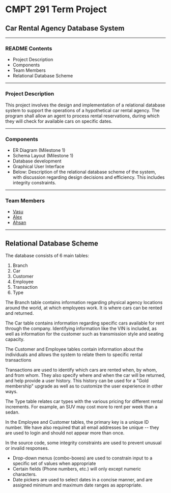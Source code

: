 # CMPT 291 Term Project
## Car Rental Agency Database System
- - -
### README Contents
* Project Description
* Components
* Team Members
* Relational Database Scheme
- - -

### Project Description
This project involves the design and implementation of a relational database system to support the operations of a hypothetical car rental agency. The program shall allow an agent to process rental reservations, during which they will check for available cars on specific dates. 
- - -

### Components
* ER Diagram (Milestone 1)
* Schema Layout (Milestone 1)
* Database development
* Graphical User Interface
* Below: Description of the relational database scheme of the system, with discussion regarding design decisions and efficiency. This includes integrity constraints.
- - -

### Team Members
* [Vasu](https://github.com/guptavasu1213)
* [Alex](https://github.com/awworthy)
* [Ahsan](https://github.com/ahshassan)
- - -

## Relational Database Scheme
The database consists of 6 main tables:
1. Branch
2. Car
3. Customer
4. Employee
5. Transaction
6. Type

The Branch table contains information regarding physical agency locations around the world, at which employees work. It is where cars can be rented and returned.

The Car table contains information regarding specific cars available for rent through the company. Identifying information like the VIN is included, as well as information for the customer such as transmission style and seating capacity.

The Customer and Employee tables contain information about the individuals and allows the system to relate them to specific rental transactions

Transactions are used to identify which cars are rented when, by whom, and from whom. They also specify where and when the car will be returned, and help provide a user history. This history can be used for a "Gold membership" upgrade as well as to customize the user experience in other ways.

The Type table relates car types with the various pricing for different rental increments. For example, an SUV may cost more to rent per week than a sedan.

In the Employee and Customer tables, the primary key is a unique ID number. We have also required that all email addresses be unique -- they are used to login and should not appear more than once.

In the source code, some integrity constraints are used to prevent unusual or invalid responses.
* Drop-down menus (combo-boxes) are used to constrain input to a specific set of values when appropriate
* Certain fields (Phone numbers, etc.) will only except numeric characters.
* Date pickers are used to select dates in a concise manner, and are assigned minimum and maximum date ranges as appropriate.
